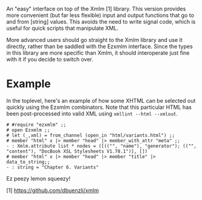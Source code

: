 An "easy" interface on top of the Xmlm [1] library.  This version provides more
convenient (but far less flexible) input and output functions that go to and
from [string] values.  This avoids the need to write signal code, which is
useful for quick scripts that manipulate XML.
   
More advanced users should go straight to the Xmlm library and use it directly,
rather than be saddled with the Ezxmlm interface.  Since the types in this
library are more specific than Xmlm, it should interoperate just fine with it
if you decide to switch over.

# Example

In the toplevel, here's an example of how some XHTML can be selected out
quickly using the Ezxmlm combinators.  Note that this particular HTML has
been post-processed into valid XML using `xmllint --html --xmlout`.

```
# #require "ezxmlm" ;;
# open Ezxmlm ;;
# let (_,xml) = from_channel (open_in "html/variants.html") ;;
# member "html" x |> member "head" |> member_with_attr "meta" ;;
- : Xmlm.attribute list * nodes = ([(("", "name"), "generator"); (("", "content"), "DocBook XSL Stylesheets V1.78.1")], [])
# member "html" x |> member "head" |> member "title" |> data_to_string;;
- : string = "Chapter 6. Variants"                                                                                                                                                                                                                                                                                          
```

Ez peezy lemon squeezy!

[1] https://github.com/dbuenzli/xmlm
